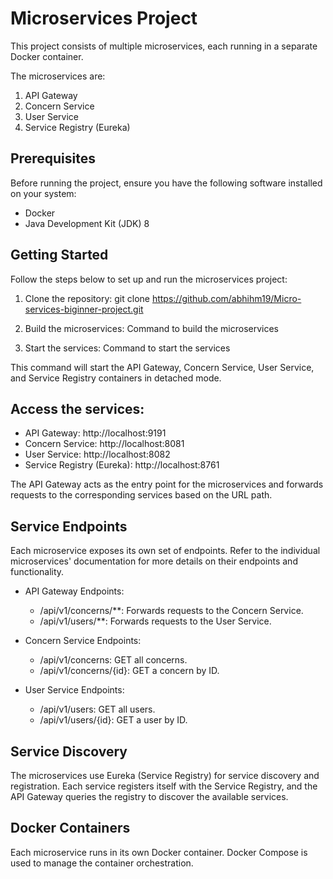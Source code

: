 # Microservices Project

This project consists of multiple microservices, each running in a separate Docker container. 

The microservices are:
1. API Gateway
2. Concern Service
3. User Service
4. Service Registry (Eureka)

## Prerequisites

Before running the project, ensure you have the following software installed on your system:

- Docker
- Java Development Kit (JDK) 8

## Getting Started

Follow the steps below to set up and run the microservices project:

1. Clone the repository:
   git clone https://github.com/abhihm19/Micro-services-biginner-project.git

2. Build the microservices:
    Command to build the microservices

3. Start the services:
    Command to start the services

This command will start the API Gateway, Concern Service, User Service, and Service Registry containers in detached mode.

## Access the services:

- API Gateway: http://localhost:9191
- Concern Service: http://localhost:8081
- User Service: http://localhost:8082
- Service Registry (Eureka): http://localhost:8761

The API Gateway acts as the entry point for the microservices and forwards requests to the corresponding services based on the URL path.

## Service Endpoints

Each microservice exposes its own set of endpoints. Refer to the individual microservices' documentation for more details on their endpoints and functionality.

- API Gateway Endpoints:
  - /api/v1/concerns/**: Forwards requests to the Concern Service.
  - /api/v1/users/**: Forwards requests to the User Service.

- Concern Service Endpoints:
  - /api/v1/concerns: GET all concerns.
  - /api/v1/concerns/{id}: GET a concern by ID.

- User Service Endpoints:
  - /api/v1/users: GET all users.
  - /api/v1/users/{id}: GET a user by ID.

## Service Discovery

The microservices use Eureka (Service Registry) for service discovery and registration. Each service registers itself with the Service Registry, and the API Gateway queries the registry to discover the available services.

## Docker Containers

Each microservice runs in its own Docker container. Docker Compose is used to manage the container orchestration.
